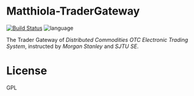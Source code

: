 # Matthiola-TraderGateway

[![Build Status](https://travis-ci.com/ljw9609/Trader.svg?token=rZsycNAAqukSyU9AujYH&branch=master)](https://travis-ci.com/ljw9609/Trader)
![language](https://img.shields.io/badge/language-java-red.svg)

The Trader Gateway of *Distributed Commodities OTC Electronic Trading System*, instructed by *Morgan Stanley* and *SJTU SE*.


# License
GPL
